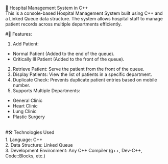 🏥 Hospital Management System in C++ <br>
This is a console-based Hospital Management System built using C++ and a Linked Queue data structure. The system allows hospital staff to manage patient records across multiple departments efficiently. <br>

#🚀 Features:
1. Add Patient:<br>
  - Normal Patient (Added to the end of the queue).<br>
  - Critically Ill Patient (Added to the front of the queue).<br>
2. Retrieve Patient: Serve the patient from the front of the queue.<br>
3. Display Patients: View the list of patients in a specific department.<br>
4. Duplicate Check: Prevents duplicate patient entries based on mobile number.<br>
5. Supports Multiple Departments:<br>
  - General Clinic <br>
  - Heart Clinic <br>
  - Lung Clinic <br>
  - Plastic Surgery <br>
  <br>
#🛠️ Technologies Used<br>
1. Language: C++ <br>
2. Data Structure: Linked Queue <br>
3. Development Environment: Any C++ Compiler (g++, Dev-C++, Code::Blocks, etc.)

